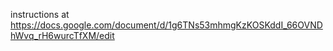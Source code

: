 instructions at https://docs.google.com/document/d/1g6TNs53mhmgKzKOSKddI_66OVNDhWvq_rH6wurcTfXM/edit
